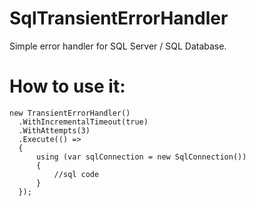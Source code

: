 # SqlTransientErrorHandler
Simple error handler for SQL Server / SQL Database.

# How to use it:

```
new TransientErrorHandler()
  .WithIncrementalTimeout(true)
  .WithAttempts(3)
  .Execute(() =>
  {
      using (var sqlConnection = new SqlConnection())
      {
          //sql code
      }
  });
```
